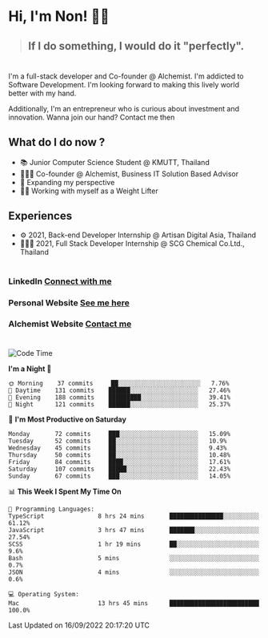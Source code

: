 # Hi, I'm Non! 🖐🏻

> ## If I do something, I would do it "perfectly".

#

I'm a full-stack developer and Co-founder @ Alchemist. I'm addicted to Software Development. I'm looking forward to making this lively world better with my hand.

Additionally, I'm an entrepreneur who is curious about investment and innovation. Wanna join our hand? Contact me then

## What do I do now ?

- 📚 Junior Computer Science Student @ KMUTT, Thailand
- 🧑🏻‍💻 Co-founder @ Alchemist, Business IT Solution Based Advisor
- 🌈 Expanding my perspective
- 🏋🏻 Working with myself as a Weight Lifter

## Experiences

- ⚙️ 2021, Back-end Developer Internship @ Artisan Digital Asia, Thailand
- 🧑🏻‍💻 2021, Full Stack Developer Internship @ SCG Chemical Co.Ltd., Thailand

#

### LinkedIn [Connect with me](https://www.linkedin.com/in/non-nontra/)

### Personal Website [See me here](https://nonnontra.com/)

### Alchemist Website [Contact me](https://alchemist-softwarehouse.co/)

#

<!--START_SECTION:waka-->
![Code Time](http://img.shields.io/badge/Code%20Time-2%2C022%20hrs%2030%20mins-blue)

**I'm a Night 🦉** 

```text
🌞 Morning    37 commits     ██░░░░░░░░░░░░░░░░░░░░░░░   7.76% 
🌆 Daytime    131 commits    ██████░░░░░░░░░░░░░░░░░░░   27.46% 
🌃 Evening    188 commits    █████████░░░░░░░░░░░░░░░░   39.41% 
🌙 Night      121 commits    ██████░░░░░░░░░░░░░░░░░░░   25.37%

```
📅 **I'm Most Productive on Saturday** 

```text
Monday       72 commits     ███░░░░░░░░░░░░░░░░░░░░░░   15.09% 
Tuesday      52 commits     ██░░░░░░░░░░░░░░░░░░░░░░░   10.9% 
Wednesday    45 commits     ██░░░░░░░░░░░░░░░░░░░░░░░   9.43% 
Thursday     50 commits     ██░░░░░░░░░░░░░░░░░░░░░░░   10.48% 
Friday       84 commits     ████░░░░░░░░░░░░░░░░░░░░░   17.61% 
Saturday     107 commits    █████░░░░░░░░░░░░░░░░░░░░   22.43% 
Sunday       67 commits     ███░░░░░░░░░░░░░░░░░░░░░░   14.05%

```


📊 **This Week I Spent My Time On** 

```text
💬 Programming Languages: 
TypeScript               8 hrs 24 mins       ███████████████░░░░░░░░░░   61.12% 
JavaScript               3 hrs 47 mins       ███████░░░░░░░░░░░░░░░░░░   27.54% 
SCSS                     1 hr 19 mins        ██░░░░░░░░░░░░░░░░░░░░░░░   9.6% 
Bash                     5 mins              ░░░░░░░░░░░░░░░░░░░░░░░░░   0.7% 
JSON                     4 mins              ░░░░░░░░░░░░░░░░░░░░░░░░░   0.6%

💻 Operating System: 
Mac                      13 hrs 45 mins      █████████████████████████   100.0%

```


 Last Updated on 16/09/2022 20:17:20 UTC
<!--END_SECTION:waka-->
